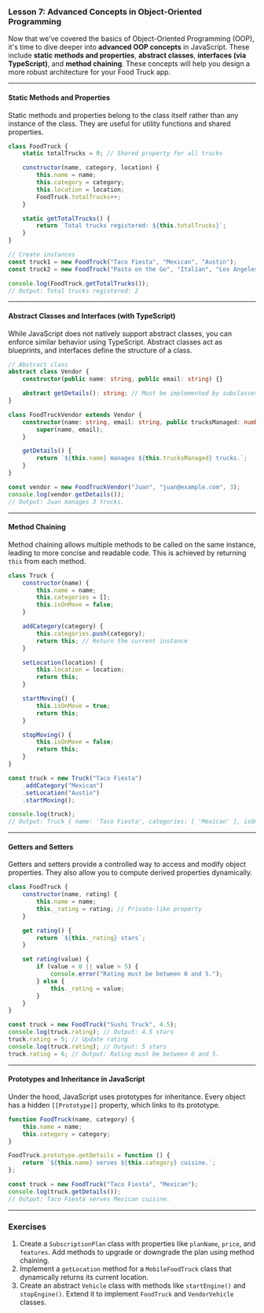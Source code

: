 ### Lesson 7: Advanced Concepts in Object-Oriented Programming

Now that we've covered the basics of Object-Oriented Programming (OOP), it's time to dive deeper into **advanced OOP concepts** in JavaScript. These include **static methods and properties**, **abstract classes**, **interfaces (via TypeScript)**, and **method chaining**. These concepts will help you design a more robust architecture for your Food Truck app.

---

#### Static Methods and Properties

Static methods and properties belong to the class itself rather than any instance of the class. They are useful for utility functions and shared properties.

```javascript
class FoodTruck {
    static totalTrucks = 0; // Shared property for all trucks

    constructor(name, category, location) {
        this.name = name;
        this.category = category;
        this.location = location;
        FoodTruck.totalTrucks++;
    }

    static getTotalTrucks() {
        return `Total trucks registered: ${this.totalTrucks}`;
    }
}

// Create instances
const truck1 = new FoodTruck("Taco Fiesta", "Mexican", "Austin");
const truck2 = new FoodTruck("Pasta on the Go", "Italian", "Los Angeles");

console.log(FoodTruck.getTotalTrucks());
// Output: Total trucks registered: 2
```

---

#### Abstract Classes and Interfaces (with TypeScript)

While JavaScript does not natively support abstract classes, you can enforce similar behavior using TypeScript. Abstract classes act as blueprints, and interfaces define the structure of a class.

```typescript
// Abstract class
abstract class Vendor {
    constructor(public name: string, public email: string) {}

    abstract getDetails(): string; // Must be implemented by subclasses
}

class FoodTruckVendor extends Vendor {
    constructor(name: string, email: string, public trucksManaged: number) {
        super(name, email);
    }

    getDetails() {
        return `${this.name} manages ${this.trucksManaged} trucks.`;
    }
}

const vendor = new FoodTruckVendor("Juan", "juan@example.com", 3);
console.log(vendor.getDetails());
// Output: Juan manages 3 trucks.
```

---

#### Method Chaining

Method chaining allows multiple methods to be called on the same instance, leading to more concise and readable code. This is achieved by returning `this` from each method.

```javascript
class Truck {
    constructor(name) {
        this.name = name;
        this.categories = [];
        this.isOnMove = false;
    }

    addCategory(category) {
        this.categories.push(category);
        return this; // Return the current instance
    }

    setLocation(location) {
        this.location = location;
        return this;
    }

    startMoving() {
        this.isOnMove = true;
        return this;
    }

    stopMoving() {
        this.isOnMove = false;
        return this;
    }
}

const truck = new Truck("Taco Fiesta")
    .addCategory("Mexican")
    .setLocation("Austin")
    .startMoving();

console.log(truck);
// Output: Truck { name: 'Taco Fiesta', categories: [ 'Mexican' ], isOnMove: true, location: 'Austin' }
```

---

#### Getters and Setters

Getters and setters provide a controlled way to access and modify object properties. They also allow you to compute derived properties dynamically.

```javascript
class FoodTruck {
    constructor(name, rating) {
        this.name = name;
        this._rating = rating; // Private-like property
    }

    get rating() {
        return `${this._rating} stars`;
    }

    set rating(value) {
        if (value < 0 || value > 5) {
            console.error("Rating must be between 0 and 5.");
        } else {
            this._rating = value;
        }
    }
}

const truck = new FoodTruck("Sushi Truck", 4.5);
console.log(truck.rating); // Output: 4.5 stars
truck.rating = 5; // Update rating
console.log(truck.rating); // Output: 5 stars
truck.rating = 6; // Output: Rating must be between 0 and 5.
```

---

#### Prototypes and Inheritance in JavaScript

Under the hood, JavaScript uses prototypes for inheritance. Every object has a hidden `[[Prototype]]` property, which links to its prototype.

```javascript
function FoodTruck(name, category) {
    this.name = name;
    this.category = category;
}

FoodTruck.prototype.getDetails = function () {
    return `${this.name} serves ${this.category} cuisine.`;
};

const truck = new FoodTruck("Taco Fiesta", "Mexican");
console.log(truck.getDetails());
// Output: Taco Fiesta serves Mexican cuisine.
```

---

### Exercises

1. Create a `SubscriptionPlan` class with properties like `planName`, `price`, and `features`. Add methods to upgrade or downgrade the plan using method chaining.
2. Implement a `getLocation` method for a `MobileFoodTruck` class that dynamically returns its current location.
3. Create an abstract `Vehicle` class with methods like `startEngine()` and `stopEngine()`. Extend it to implement `FoodTruck` and `VendorVehicle` classes.

